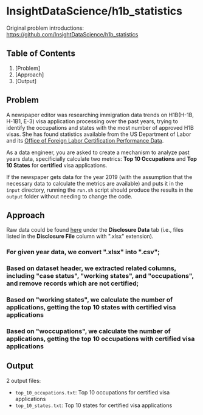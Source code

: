 # InsightDataScience/h1b_statistics

Original problem introductions: https://github.com/InsightDataScience/h1b_statistics

## Table of Contents
1. [Problem]
2. [Approach]
3. [Output]


## Problem

A newspaper editor was researching immigration data trends on H1B(H-1B, H-1B1, E-3) visa application processing over the past years, trying to identify the occupations and states with the most number of approved H1B visas. She has found statistics available from the US Department of Labor and its [Office of Foreign Labor Certification Performance Data](https://www.foreignlaborcert.doleta.gov/performancedata.cfm#dis).

As a data engineer, you are asked to create a mechanism to analyze past years data, specificially calculate two metrics: **Top 10 Occupations** and **Top 10 States** for **certified** visa applications.

If the newspaper gets data for the year 2019 (with the assumption that the necessary data to calculate the metrics are available) and puts it in the `input` directory, running the `run.sh` script should produce the results in the `output` folder without needing to change the code.

## Approach

Raw data could be found [here](https://www.foreignlaborcert.doleta.gov/performancedata.cfm) under the __Disclosure Data__ tab (i.e., files listed in the __Disclosure File__ column with ".xlsx" extension).
### For given year data, we convert ".xlsx" into ".csv";
### Based on dataset header, we extracted related columns, including "case status", "working states", and "occupations", and remove records which are not certified;
### Based on "working states", we calculate the number of applications, getting the top 10 states with certified visa applications
### Based on "woccupations", we calculate the number of applications, getting the top 10 occupations with certified visa applications


## Output 
2 output files:
* `top_10_occupations.txt`: Top 10 occupations for certified visa applications
* `top_10_states.txt`: Top 10 states for certified visa applications

